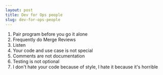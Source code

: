 ```yaml
---
layout: post
title: Dev for Ops people
slug: dev-for-ops-people
---
```

1. Pair program before you go it alone
1. Frequently do Merge Reviews
1. Listen
1. Your code and use case is not special
1. Comments are not documentation
1. Testing is not optional
1. I don't hate your code because of style, I hate it because it's horrible